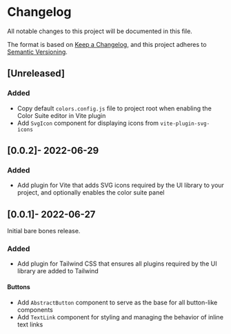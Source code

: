 ﻿# Changelog
All notable changes to this project will be documented in this file.

The format is based on [Keep a Changelog](https://keepachangelog.com/en/1.0.0/),
and this project adheres to [Semantic Versioning](https://semver.org/spec/v2.0.0.html).

## [Unreleased]

### Added
- Copy default `colors.config.js` file to project root when enabling the Color Suite editor in Vite plugin
- Add `SvgIcon` component for displaying icons from `vite-plugin-svg-icons`

## [0.0.2]- 2022-06-29

### Added
- Add plugin for Vite that adds SVG icons required by the UI library to your project, and optionally enables the color suite panel

## [0.0.1]- 2022-06-27

Initial bare bones release.

### Added
- Add plugin for Tailwind CSS that ensures all plugins required by the UI library are added to Tailwind

#### Buttons
- Add `AbstractButton` component to serve as the base for all button-like components
- Add `TextLink` component for styling and managing the behavior of inline text links

